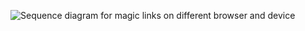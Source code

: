 <div class="common-image-format">

![Sequence diagram for magic links on different browser and device](/img/authenticators/authenticators-email-magic-link-summary-diff-browser-device.png)

</div>
